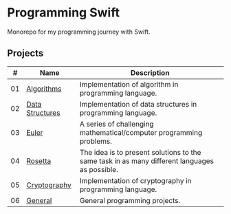 # Programming Swift

Monorepo for my programming journey with Swift.


## Projects

|  #  | Name                                  | Description                                                                                   |
| ----| --------------------------------------| ----------------------------------------------------------------------------------------------|
|  01 | [Algorithms](./README.md)             | Implementation of algorithm in programming language.                                          |
|  02 | [Data Structures](./README.md)        | Implementation of data structures in programming language.                                    |
|  03 | [Euler](https://projecteuler.net)     | A series of challenging mathematical/computer programming problems.                           |
|  04 | [Rosetta](http://www.rosettacode.org) | The idea is to present solutions to the same task in as many different languages as possible. |
|  05 | [Cryptography](./README.md)           | Implementation of cryptography in programming language.                                       |
|  06 | [General](./general/README.md)        | General programming projects.                                                                 |
